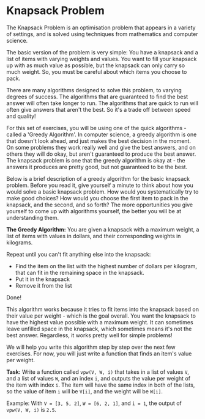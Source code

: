 # Knapsack Problem

The Knapsack Problem is an optimisation problem that appears in a variety of settings, and is solved using techniques from mathematics and computer science. 

The basic version of the problem is very simple: You have a knapsack and a list of items with varying weights and values. You want to fill your knapsack up with as much value as possible, but the knapsack can only carry so much weight. So, you must be careful about which items you choose to pack. 

There are many algorithms designed to solve this problem, to varying degrees of success. The algorithms that are guaranteed to find the best answer will often take longer to run. The algorithms that are quick to run will often give answers that aren't the best. So it's a trade off between speed and quality!

For this set of exercises, you will be using one of the quick algorithms - called a 'Greedy Algorithm'. In computer science, a greedy algorithm is one that doesn't look ahead, and just makes the best decision in the moment. On some problems they work really well and give the best answers, and on others they will do okay, but aren't guaranteed to produce the best answer. The knapsack problem is one that the greedy algorithm is okay at - the answers it produces are pretty good, but not guaranteed to be the best. 

Below is a brief description of a greedy algorithm for the basic knapsack problem. Before you read it, give yourself a minute to think about how you would solve a basic knapsack problem. How would you systematically try to make good choices? How would you choose the first item to pack in the knapsack, and the second, and so forth? The more opportunities you give yourself to come up with algorithms yourself, the better you will be at understanding them. 

**The Greedy Algorithm:**
You are given a knapsack with a maximum weight, a list of items with values in dollars, and their corresponding weights in kilograms.

Repeat until you can't fit anything else into the knapsack:
- Find the item on the list with the highest number of dollars per kilogram, that can fit in the remaining space in the knapsack.
- Put it in the knapsack
- Remove it from the list

Done! 

This algorithm works because it tries to fit items into the knapsack based on their value per weight - which is the goal overall. You want the knapsack to have the highest value possible with a maximum weight. It can sometimes leave unfilled space in the knapsack, which sometimes means it's not the best answer. Regardless, it works pretty well for simple problems!

We will help you write this algorithm step by step over the next few exercises. For now, you will just write a function that finds an item's value per weight.

**Task:** Write a function called `vpw(V, W, i)` that takes in a list of values `V`, and a list of values `W`, and an index `i`, and outputs the value per weight of the item with index `i`. The item will have the same index in both of the lists, so the value of item `i` will be `V[i]`, and the weight will be `W[i]`.

Example: With `V = [3, 5, 2]`, `W = [6, 2, 1]`, and `i = 1`, the output of `vpw(V, W, i)` is `2.5`.
